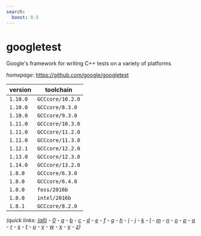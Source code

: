 ```yaml
---
search:
  boost: 0.5
---
```

# googletest

Google's framework for writing C++ tests on a variety of platforms

*homepage*: <https://github.com/google/googletest>

version | toolchain
--------|----------
``1.10.0`` | ``GCCcore/10.2.0``
``1.10.0`` | ``GCCcore/8.3.0``
``1.10.0`` | ``GCCcore/9.3.0``
``1.11.0`` | ``GCCcore/10.3.0``
``1.11.0`` | ``GCCcore/11.2.0``
``1.11.0`` | ``GCCcore/11.3.0``
``1.12.1`` | ``GCCcore/12.2.0``
``1.13.0`` | ``GCCcore/12.3.0``
``1.14.0`` | ``GCCcore/13.2.0``
``1.8.0`` | ``GCCcore/6.3.0``
``1.8.0`` | ``GCCcore/6.4.0``
``1.8.0`` | ``foss/2016b``
``1.8.0`` | ``intel/2016b``
``1.8.1`` | ``GCCcore/8.2.0``


*(quick links: [(all)](../index.md) - [0](../0/index.md) - [a](../a/index.md) - [b](../b/index.md) - [c](../c/index.md) - [d](../d/index.md) - [e](../e/index.md) - [f](../f/index.md) - [g](../g/index.md) - [h](../h/index.md) - [i](../i/index.md) - [j](../j/index.md) - [k](../k/index.md) - [l](../l/index.md) - [m](../m/index.md) - [n](../n/index.md) - [o](../o/index.md) - [p](../p/index.md) - [q](../q/index.md) - [r](../r/index.md) - [s](../s/index.md) - [t](../t/index.md) - [u](../u/index.md) - [v](../v/index.md) - [w](../w/index.md) - [x](../x/index.md) - [y](../y/index.md) - [z](../z/index.md))*


